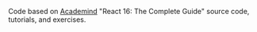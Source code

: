 Code based on [Academind](https://academind.com/courses) "React 16: The Complete Guide" source code, tutorials, and exercises.
